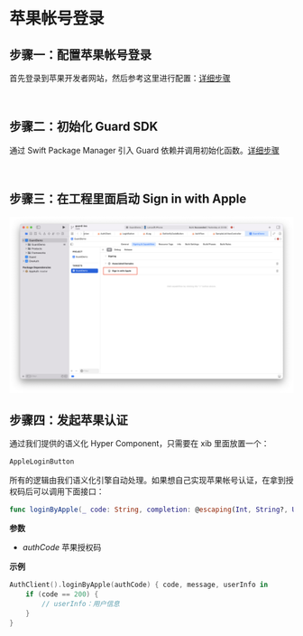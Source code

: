 # 苹果帐号登录

<LastUpdated/>

## 步骤一：配置苹果帐号登录

首先登录到苹果开发者网站，然后参考这里进行配置：[详细步骤](/connections/apple/)

<br>

## 步骤二：初始化 Guard SDK

通过 Swift Package Manager 引入 Guard 依赖并调用初始化函数。[详细步骤](/reference-new/mobile/sdk-for-ios)

<br>

## 步骤三：在工程里面启动 Sign in with Apple

![](./images/apple/1.png)

## 步骤四：发起苹果认证

通过我们提供的语义化 Hyper Component，只需要在 xib 里面放置一个：

```swift
AppleLoginButton
```

所有的逻辑由我们语义化引擎自动处理。如果想自己实现苹果帐号认证，在拿到授权码后可以调用下面接口：

```swift
func loginByApple(_ code: String, completion: @escaping(Int, String?, UserInfo?) -> Void)
```

**参数**

* *authCode* 苹果授权码

**示例**

```swift
AuthClient().loginByApple(authCode) { code, message, userInfo in
    if (code == 200) {
        // userInfo：用户信息
    }
}
```
